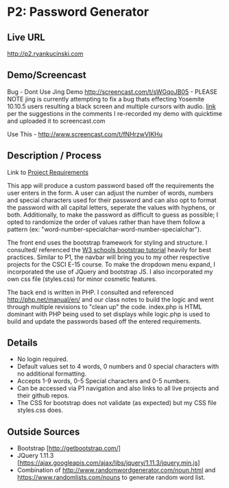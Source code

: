 # P2: Password Generator

## Live URL
http://p2.ryankucinski.com

## Demo/Screencast
Bug - Dont Use Jing Demo http://screencast.com/t/sWGqoJB05 - PLEASE NOTE jing is currently attempting to fix a bug thats effecting Yosemite 10.10.5 users resulting a black screen and multiple cursors with audio. [link](https://feedback.techsmith.com/techsmith/topics/jing-2-6-73868-recording-blank-screen-with-audio-cursor-on-mac-os-x-yosemite-10-10-5-with-updated) per the suggestions in the comments I re-recorded my demo with quicktime and uploaded it to screencast.com

Use This - http://www.screencast.com/t/fNHrzwVIKHu

## Description / Process
Link to [Project Requirements](http://dwa15.com/Projects/P2)

This app will produce a custom password based off the requirements the user enters in the form. A user can adjust the number of words, numbers and special characters used for their password and can also opt to format the password with all capital letters, seperate the values with hyphens, or both. Additionally, to make the password as difficult to guess as possible; I opted to randomize the order of values rather than have them follow a pattern (ex: "word-number-specialchar-word-number-specialchar").

The front end uses the bootstrap framework for styling and structure. I consulted/ referenced the [W3 schools bootstrap tutorial](http://www.w3schools.com/bootstrap/) heavily for best practices. Similar to P1, the navbar will bring you to my other respective projects for the CSCI E-15 course. To make the dropdown menu expand, I incorporated the use of JQuery and bootstrap JS. I also incorporated my own css file (styles.css) for minor cosmetic features.

The back end is written in PHP. I consulted and referenced http://php.net/manual/en/ and our class notes to build the logic and went through multiple revisions to "clean up" the code. index.php is HTML dominant with PHP being used to set displays while logic.php is used to build and update the passwords based off the entered requirements.

## Details
* No login required.
* Default values set to 4 words, 0 numbers and 0 special characters with no additional formatting.
* Accepts 1-9 words, 0-5 Special characters and 0-5 numbers.
* Can be accessed via P1 navigation and also links to all live projects and their github repos.
* The CSS for bootstrap does not validate (as expected) but my CSS file styles.css does.


## Outside Sources
* Bootstrap [http://getbootstrap.com/]
* JQuery 1.11.3 [https://ajax.googleapis.com/ajax/libs/jquery/1.11.3/jquery.min.js]
* Combination of http://www.randomwordgenerator.com/noun.html and https://www.randomlists.com/nouns to generate random word list.
